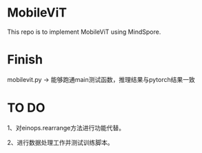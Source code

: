 # MobileViT

This repo is to implement MobileViT using MindSpore.

# Finish

mobilevit.py -> 能够跑通main测试函数，推理结果与pytorch结果一致

# TO DO

1、对einops.rearrange方法进行功能代替。

2、进行数据处理工作并测试训练脚本。